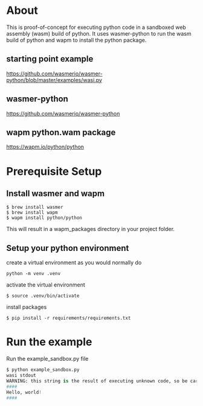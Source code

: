 # About

This is proof-of-concept for executing python code in a sandboxed web assembly (wasm) build of python.
It uses wasmer-python to  run the wasm build of python and wapm to install the python package.

## starting point example
https://github.com/wasmerio/wasmer-python/blob/master/examples/wasi.py

## wasmer-python
https://github.com/wasmerio/wasmer-python

## wapm python.wam package
https://wapm.io/python/python

# Prerequisite Setup
## Install wasmer and wapm

```shell
$ brew install wasmer
$ brew install wapm
$ wapm install python/python
```

This will result in a wapm_packages directory in your project folder.

## Setup your python environment

create a virtual environment as you would normally do
```shell
python -m venv .venv
```

activate the virtual environment
```shell
$ source .venv/bin/activate
```

install packages
```shell
$ pip install -r requirements/requirements.txt
```

# Run the example

Run the example_sandbox.py file
```python
$ python example_sandbox.py
wasi stdout
WARNING: this string is the result of executing unknown code, so be careful how you use it!
####
Hello, world!
####
```
